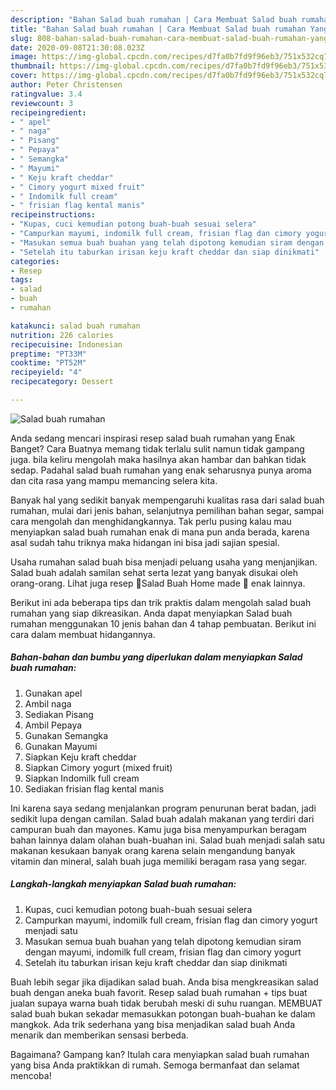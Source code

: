 ```yaml
---
description: "Bahan Salad buah rumahan | Cara Membuat Salad buah rumahan Yang Menggugah Selera"
title: "Bahan Salad buah rumahan | Cara Membuat Salad buah rumahan Yang Menggugah Selera"
slug: 808-bahan-salad-buah-rumahan-cara-membuat-salad-buah-rumahan-yang-menggugah-selera
date: 2020-09-08T21:30:08.023Z
image: https://img-global.cpcdn.com/recipes/d7fa0b7fd9f96eb3/751x532cq70/salad-buah-rumahan-foto-resep-utama.jpg
thumbnail: https://img-global.cpcdn.com/recipes/d7fa0b7fd9f96eb3/751x532cq70/salad-buah-rumahan-foto-resep-utama.jpg
cover: https://img-global.cpcdn.com/recipes/d7fa0b7fd9f96eb3/751x532cq70/salad-buah-rumahan-foto-resep-utama.jpg
author: Peter Christensen
ratingvalue: 3.4
reviewcount: 3
recipeingredient:
- " apel"
- " naga"
- " Pisang"
- " Pepaya"
- " Semangka"
- " Mayumi"
- " Keju kraft cheddar"
- " Cimory yogurt mixed fruit"
- " Indomilk full cream"
- " frisian flag kental manis"
recipeinstructions:
- "Kupas, cuci kemudian potong buah-buah sesuai selera"
- "Campurkan mayumi, indomilk full cream, frisian flag dan cimory yogurt menjadi satu"
- "Masukan semua buah buahan yang telah dipotong kemudian siram dengan mayumi, indomilk full cream, frisian flag dan cimory yogurt"
- "Setelah itu taburkan irisan keju kraft cheddar dan siap dinikmati"
categories:
- Resep
tags:
- salad
- buah
- rumahan

katakunci: salad buah rumahan 
nutrition: 226 calories
recipecuisine: Indonesian
preptime: "PT33M"
cooktime: "PT52M"
recipeyield: "4"
recipecategory: Dessert

---
```



![Salad buah rumahan](https://img-global.cpcdn.com/recipes/d7fa0b7fd9f96eb3/751x532cq70/salad-buah-rumahan-foto-resep-utama.jpg)

Anda sedang mencari inspirasi resep salad buah rumahan yang Enak Banget? Cara Buatnya memang tidak terlalu sulit namun tidak gampang juga. bila keliru mengolah maka hasilnya akan hambar dan bahkan tidak sedap. Padahal salad buah rumahan yang enak seharusnya punya aroma dan cita rasa yang mampu memancing selera kita.

Banyak hal yang sedikit banyak mempengaruhi kualitas rasa dari salad buah rumahan, mulai dari jenis bahan, selanjutnya pemilihan bahan segar, sampai cara mengolah dan menghidangkannya. Tak perlu pusing kalau mau menyiapkan salad buah rumahan enak di mana pun anda berada, karena asal sudah tahu triknya maka hidangan ini bisa jadi sajian spesial.

Usaha rumahan salad buah bisa menjadi peluang usaha yang menjanjikan. Salad buah adalah samilan sehat serta lezat yang banyak disukai oleh orang-orang. Lihat juga resep 🍓Salad Buah Home made 🍇 enak lainnya.


Berikut ini ada beberapa tips dan trik praktis dalam mengolah salad buah rumahan yang siap dikreasikan. Anda dapat menyiapkan Salad buah rumahan menggunakan 10 jenis bahan dan 4 tahap pembuatan. Berikut ini cara dalam membuat hidangannya.

<!--inarticleads1-->

##### Bahan-bahan dan bumbu yang diperlukan dalam menyiapkan Salad buah rumahan:

1. Gunakan  apel
1. Ambil  naga
1. Sediakan  Pisang
1. Ambil  Pepaya
1. Gunakan  Semangka
1. Gunakan  Mayumi
1. Siapkan  Keju kraft cheddar
1. Siapkan  Cimory yogurt (mixed fruit)
1. Siapkan  Indomilk full cream
1. Sediakan  frisian flag kental manis


Ini karena saya sedang menjalankan program penurunan berat badan, jadi sedikit lupa dengan camilan. Salad buah adalah makanan yang terdiri dari campuran buah dan mayones. Kamu juga bisa menyampurkan beragam bahan lainnya dalam olahan buah-buahan ini. Salad buah menjadi salah satu makanan kesukaan banyak orang karena selain mengandung banyak vitamin dan mineral, salah buah juga memiliki beragam rasa yang segar. 

<!--inarticleads2-->

##### Langkah-langkah menyiapkan Salad buah rumahan:

1. Kupas, cuci kemudian potong buah-buah sesuai selera
1. Campurkan mayumi, indomilk full cream, frisian flag dan cimory yogurt menjadi satu
1. Masukan semua buah buahan yang telah dipotong kemudian siram dengan mayumi, indomilk full cream, frisian flag dan cimory yogurt
1. Setelah itu taburkan irisan keju kraft cheddar dan siap dinikmati


Buah lebih segar jika dijadikan salad buah. Anda bisa mengkreasikan salad buah dengan aneka buah favorit. Resep salad buah rumahan + tips buat jualan supaya warna buah tidak berubah meski di suhu ruangan. MEMBUAT salad buah bukan sekadar memasukkan potongan buah-buahan ke dalam mangkok. Ada trik sederhana yang bisa menjadikan salad buah Anda menarik dan memberikan sensasi berbeda. 

Bagaimana? Gampang kan? Itulah cara menyiapkan salad buah rumahan yang bisa Anda praktikkan di rumah. Semoga bermanfaat dan selamat mencoba!
